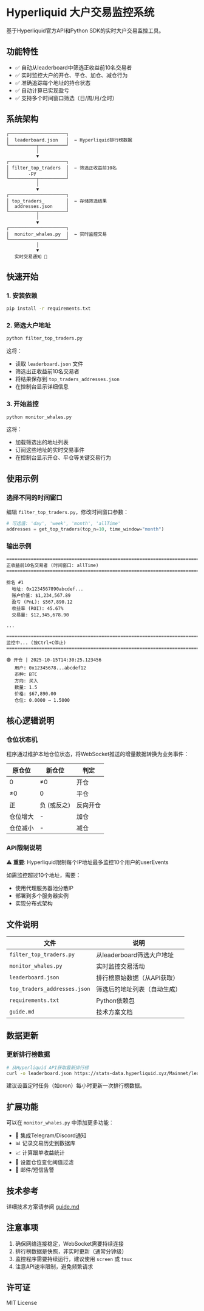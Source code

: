 # Hyperliquid 大户交易监控系统

基于Hyperliquid官方API和Python SDK的实时大户交易监控工具。

## 功能特性

- ✅ 自动从leaderboard中筛选正收益前10名交易者
- ✅ 实时监控大户的开仓、平仓、加仓、减仓行为
- ✅ 准确追踪每个地址的持仓状态
- ✅ 自动计算已实现盈亏
- ✅ 支持多个时间窗口筛选（日/周/月/全时）

## 系统架构

```
┌─────────────────────┐
│  leaderboard.json   │  ← Hyperliquid排行榜数据
└──────────┬──────────┘
           │
           ▼
┌─────────────────────┐
│ filter_top_traders  │  ← 筛选正收益前10名
│       .py           │
└──────────┬──────────┘
           │
           ▼
┌─────────────────────┐
│ top_traders_        │  ← 存储筛选结果
│  addresses.json     │
└──────────┬──────────┘
           │
           ▼
┌─────────────────────┐
│  monitor_whales.py  │  ← 实时监控交易
└─────────────────────┘
           │
           ▼
   实时交易通知 🔔
```

## 快速开始

### 1. 安装依赖

```bash
pip install -r requirements.txt
```

### 2. 筛选大户地址

```bash
python filter_top_traders.py
```

这将：
- 读取 `leaderboard.json` 文件
- 筛选出正收益前10名交易者
- 将结果保存到 `top_traders_addresses.json`
- 在控制台显示详细信息

### 3. 开始监控

```bash
python monitor_whales.py
```

这将：
- 加载筛选出的地址列表
- 订阅这些地址的实时交易事件
- 在控制台显示开仓、平仓等关键交易行为

## 使用示例

### 选择不同的时间窗口

编辑 `filter_top_traders.py`，修改时间窗口参数：

```python
# 可选值: 'day', 'week', 'month', 'allTime'
addresses = get_top_traders(top_n=10, time_window="month")
```

### 输出示例

```
================================================================================
正收益前10名交易者 (时间窗口: allTime)
================================================================================

排名 #1
  地址: 0x1234567890abcdef...
  账户价值: $1,234,567.89
  盈亏 (PnL): $567,890.12
  收益率 (ROI): 45.67%
  交易量: $12,345,678.90

...

================================================================================
监控中... (按Ctrl+C停止)
================================================================================

🟢 开仓 | 2025-10-15T14:30:25.123456
   用户: 0x12345678...abcdef12
   币种: BTC
   方向: 买入
   数量: 1.5
   价格: $67,890.00
   仓位: 0.0000 → 1.5000
```

## 核心逻辑说明

### 仓位状态机

程序通过维护本地仓位状态，将WebSocket推送的增量数据转换为业务事件：

| 原仓位 | 新仓位 | 判定 |
|--------|--------|------|
| 0 | ≠0 | 开仓 |
| ≠0 | 0 | 平仓 |
| 正 | 负 (或反之) | 反向开仓 |
| 仓位增大 | - | 加仓 |
| 仓位减小 | - | 减仓 |

### API限制说明

⚠️ **重要**: Hyperliquid限制每个IP地址最多监控10个用户的userEvents

如需监控超过10个地址，需要：
- 使用代理服务器池分散IP
- 部署到多个服务器实例
- 实现分布式架构

## 文件说明

| 文件 | 说明 |
|------|------|
| `filter_top_traders.py` | 从leaderboard筛选大户地址 |
| `monitor_whales.py` | 实时监控交易活动 |
| `leaderboard.json` | 排行榜原始数据（从API获取） |
| `top_traders_addresses.json` | 筛选后的地址列表（自动生成） |
| `requirements.txt` | Python依赖包 |
| `guide.md` | 技术方案文档 |

## 数据更新

### 更新排行榜数据

```bash
# 从Hyperliquid API获取最新排行榜
curl -o leaderboard.json https://stats-data.hyperliquid.xyz/Mainnet/leaderboard
```

建议设置定时任务（如cron）每小时更新一次排行榜数据。

## 扩展功能

可以在 `monitor_whales.py` 中添加更多功能：

- 💬 集成Telegram/Discord通知
- 📊 记录交易历史到数据库
- 📈 计算跟单收益统计
- 🎯 设置仓位变化阈值过滤
- 📧 邮件/短信告警

## 技术参考

详细技术方案请参阅 [guide.md](guide.md)

## 注意事项

1. 确保网络连接稳定，WebSocket需要持续连接
2. 排行榜数据是快照，非实时更新（通常分钟级）
3. 监控程序需要持续运行，建议使用 `screen` 或 `tmux`
4. 注意API速率限制，避免频繁请求

## 许可证

MIT License

